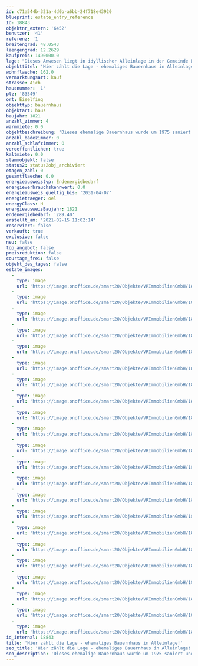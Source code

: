 ```yaml
---
id: c71a544b-321a-4d0b-a6bb-24f718e43920
blueprint: estate_entry_reference
Id: 18843
objektnr_extern: '6452'
benutzer: '41'
referenz: '1'
breitengrad: 48.0543
laengengrad: 12.2629
kaufpreis: 1490000.0
lage: "Dieses Anwesen liegt in idyllischer Alleinlage in der Gemeinde Eiselfing.\r\nEinkaufsmärkte der Stadt Wasserburg sind nur gut zwei Kilometer entfernt und auch gut mit dem Fahrrad erreichbar.\r\n\r\nDie Gemeinde Eiselfing liegt mit seinen ca. 3.000 Einwohnern ca. 2,5 km von der Stadt Wasserburg am Inn entfernt. Alle, für den täglichen Bedarf nötigen Einrichtungen finden Sie in Wasserburg, Metzger und Bäcker finden Sie vor Ort in Eiselfing. Ebenso gibt es einen Arzt, Kindergarten und eine Grund-und Mittelschule. Alle weiterführenden Schulen sowie das bekannte Schwimmbad BADRIA finden Sie in Wasserburg, das Thermalbad Bad Endorf ist in ca. 20 Autominuten, der Chiemsee in knapp 30 Minuten zu erreichen. Über die B304 erreichen Sie in 60Min. die Landeshauptstadt München, in nur 25 Min gelangen Sie nach Rosenheim."
objekttitel: 'Hier zählt die Lage - ehemaliges Bauernhaus in Alleinlage!'
wohnflaeche: 162.0
vermarktungsart: kauf
strasse: Aich
hausnummer: '1'
plz: '83549'
ort: Eiselfing
objekttyp: bauernhaus
objektart: haus
baujahr: 1821
anzahl_zimmer: 4
warmmiete: 0.0
objektbeschreibung: "Dieses ehemalige Bauernhaus wurde um 1975 saniert und erhielt einen neuen Dachstuhl. Das Wohnhaus wird mit einer älteren Ölzentralheizung mit Solarunterstützung für das Brauchwasser beheizt.\r\nDie Aufteilung der Räume ist typisch, im EG befindet sich eine große Stube, die Küche, ein Bad und die Waschküche sowie ein großer Hausflur.\r\nIm Obergeschoss haben drei große Schlafzimmer Platz gefunden, der Dachboden wurde 1975 ausgebaut, zwei unbeheizte Räume entstanden dabei.\r\n\r\nDie ehemalig landwirtschaftlich genutzten Räume wurden teilweise in einfacher Holzständerbauweise abgetrennt, es entstanden somit Büro und Lagerflächen sowie größtenteils eine Schreinerwerkstatt im Erdgeschoss. Die gesamte Tenne ist leer und stellt großes Potential zur Verfügung.\r\nDie südlich vom Wohnhaus befindliche Doppelgarage sowie Heizungsraum wurden noch um einen Lagerraum erweitert.\r\nDer Breitbandanschluss per Glasfaser liegt bereits am Haus an.\r\n\r\nDieses Anwesen ist einfach ausgestattet, die Aufteilung ist gut und es besteht viel Potenzial zur Erweiterung. Das Grundstück arrondiert rund um das Gebäude und fällt leicht nach Süden ab.\r\nAuf der Hausbank lässt sich dann die Ruhe sowie der Weitblick bis in die Alpen genießen...."
anzahl_badezimmer: 0
anzahl_schlafzimmer: 0
veroeffentlichen: true
kaltmiete: 0.0
stammobjekt: false
status2: status2obj_archiviert
etagen_zahl: 0
gesamtflaeche: 0.0
energieausweistyp: Endenergiebedarf
energieverbrauchskennwert: 0.0
energieausweis_gueltig_bis: '2031-04-07'
energietraeger: oel
energyClass: H
energieausweisBaujahr: 1821
endenergiebedarf: '289.40'
erstellt_am: '2021-02-15 11:02:14'
reserviert: false
verkauft: true
exclusive: false
neu: false
top_angebot: false
preisreduktion: false
courtage_frei: false
objekt_des_tages: false
estate_images:
  -
    type: image
    url: 'https://image.onoffice.de/smart20/Objekte/VRImmobilienGmbH/18843/2e36e805-f6d8-4339-b986-4fd7fcd35114.jpg'
  -
    type: image
    url: 'https://image.onoffice.de/smart20/Objekte/VRImmobilienGmbH/18843/7afaaf55-b8a6-4b2d-90c3-72c1e6238340.jpg'
  -
    type: image
    url: 'https://image.onoffice.de/smart20/Objekte/VRImmobilienGmbH/18843/2b27961a-4481-411d-948f-18d7085ba4e3.jpg'
  -
    type: image
    url: 'https://image.onoffice.de/smart20/Objekte/VRImmobilienGmbH/18843/bffce21c-9d8e-4135-b23f-8057004e9388.jpg'
  -
    type: image
    url: 'https://image.onoffice.de/smart20/Objekte/VRImmobilienGmbH/18843/5ac1146e-6d30-4eb1-9605-74a7e297fc69.jpg'
  -
    type: image
    url: 'https://image.onoffice.de/smart20/Objekte/VRImmobilienGmbH/18843/6ca5a6e4-9cc8-4ef2-a103-2ef49c76cae5.jpg'
  -
    type: image
    url: 'https://image.onoffice.de/smart20/Objekte/VRImmobilienGmbH/18843/01d89e95-5e66-4d3a-aa3c-e1a026d5c6af.jpg'
  -
    type: image
    url: 'https://image.onoffice.de/smart20/Objekte/VRImmobilienGmbH/18843/40773c12-148e-434d-8dcf-a5c762c459a8.jpg'
  -
    type: image
    url: 'https://image.onoffice.de/smart20/Objekte/VRImmobilienGmbH/18843/7507a88b-1c6a-44c5-a278-83b15e9e52c6.jpg'
  -
    type: image
    url: 'https://image.onoffice.de/smart20/Objekte/VRImmobilienGmbH/18843/619db14c-de77-40a8-8911-7db271d16895.jpg'
  -
    type: image
    url: 'https://image.onoffice.de/smart20/Objekte/VRImmobilienGmbH/18843/4d2dbad2-8be2-4603-9bdf-a3a9346203de.jpg'
  -
    type: image
    url: 'https://image.onoffice.de/smart20/Objekte/VRImmobilienGmbH/18843/7f46d6e7-054a-48fb-9259-f36608942db3.jpg'
  -
    type: image
    url: 'https://image.onoffice.de/smart20/Objekte/VRImmobilienGmbH/18843/353a42cf-c302-4a83-a235-17f0924199a7.jpg'
  -
    type: image
    url: 'https://image.onoffice.de/smart20/Objekte/VRImmobilienGmbH/18843/d3101942-cdcb-4788-a520-f7128afd83b8.jpg'
  -
    type: image
    url: 'https://image.onoffice.de/smart20/Objekte/VRImmobilienGmbH/18843/be18aeff-0e95-429e-957b-e4d006a92730.jpg'
  -
    type: image
    url: 'https://image.onoffice.de/smart20/Objekte/VRImmobilienGmbH/18843/bbd46ae4-9207-42ef-a291-9b0906e53787.jpg'
  -
    type: image
    url: 'https://image.onoffice.de/smart20/Objekte/VRImmobilienGmbH/18843/3a0f059d-16c2-4178-8785-1d0c213c7fb8.jpg'
  -
    type: image
    url: 'https://image.onoffice.de/smart20/Objekte/VRImmobilienGmbH/18843/bc769466-386f-4b78-b1de-334df682cc82.jpg'
  -
    type: image
    url: 'https://image.onoffice.de/smart20/Objekte/VRImmobilienGmbH/18843/16016fcd-fefb-4a26-b829-502f2dd78f4d.jpg'
  -
    type: image
    url: 'https://image.onoffice.de/smart20/Objekte/VRImmobilienGmbH/18843/ff8f727c-d347-405b-8dde-1e18eb1fac70.jpg'
  -
    type: image
    url: 'https://image.onoffice.de/smart20/Objekte/VRImmobilienGmbH/18843/5835a222-9475-4473-ae7f-0cf9e68c02ca.jpg'
  -
    type: image
    url: 'https://image.onoffice.de/smart20/Objekte/VRImmobilienGmbH/18843/fee6265b-7c7a-4562-8594-71294b58bafd.jpg'
id_internal: 18843
title: 'Hier zählt die Lage - ehemaliges Bauernhaus in Alleinlage!'
seo_title: 'Hier zählt die Lage - ehemaliges Bauernhaus in Alleinlage!'
seo_description: 'Dieses ehemalige Bauernhaus wurde um 1975 saniert und erhielt einen neuen Dachstuhl. Das Wohnhaus wird mit einer älteren Ölzentralheizung mit Solarunterstütz'
---
```


